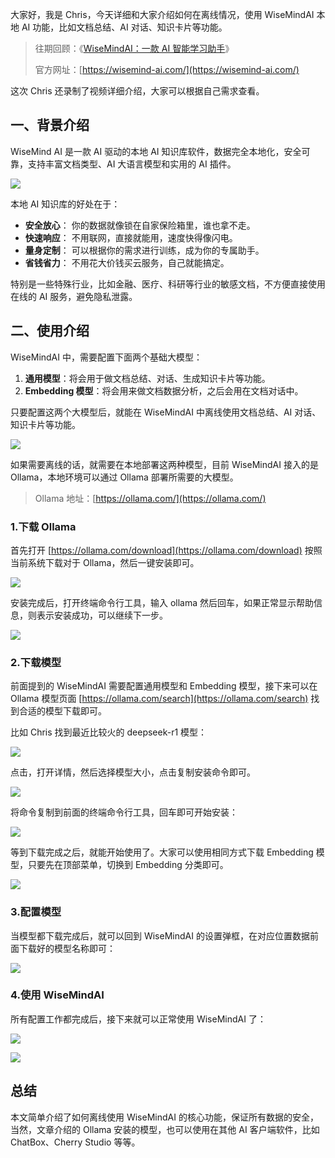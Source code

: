 大家好，我是 Chris，今天详细和大家介绍如何在离线情况，使用 WiseMindAI 本地 AI 功能，比如文档总结、AI 对话、知识卡片等功能。

> 往期回顾：《[WiseMindAI：一款 AI 智能学习助手](https://mp.weixin.qq.com/s/FmvGxFPKNjhAwD7M2OTaHw)》
>
> 官方网址：[https://wisemind-ai.com/](https://wisemind-ai.com/)

这次 Chris 还录制了视频详细介绍，大家可以根据自己需求查看。

## 一、背景介绍

WiseMind AI 是一款 AI 驱动的本地 AI 知识库软件，数据完全本地化，安全可靠，支持丰富文档类型、AI 大语言模型和实用的 AI 插件。

![](https://cdn.nlark.com/yuque/0/2025/png/186051/1742551046627-a85c8a5b-5683-432d-8b48-9876c7987613.png)

本地 AI 知识库的好处在于：

- **安全放心**： 你的数据就像锁在自家保险箱里，谁也拿不走。
- **快速响应**： 不用联网，直接就能用，速度快得像闪电。
- **量身定制**： 可以根据你的需求进行训练，成为你的专属助手。
- **省钱省力**： 不用花大价钱买云服务，自己就能搞定。

特别是一些特殊行业，比如金融、医疗、科研等行业的敏感文档，不方便直接使用在线的 AI 服务，避免隐私泄露。

## 二、使用介绍

WiseMindAI 中，需要配置下面两个基础大模型：

1. **通用模型**：将会用于做文档总结、对话、生成知识卡片等功能。
2. **Embedding 模型**：将会用来做文档数据分析，之后会用在文档对话中。

只要配置这两个大模型后，就能在 WiseMindAI 中离线使用文档总结、AI 对话、知识卡片等功能。

![](https://cdn.nlark.com/yuque/0/2025/png/186051/1742553926410-431ed719-c509-435a-a071-4157afa92ef9.png)

如果需要离线的话，就需要在本地部署这两种模型，目前 WiseMindAI 接入的是 Ollama，本地环境可以通过 Ollama 部署所需要的大模型。

> Ollama 地址：[https://ollama.com/](https://ollama.com/)

### 1.下载 Ollama

首先打开 [https://ollama.com/download](https://ollama.com/download) 按照当前系统下载对于 Ollama，然后一键安装即可。

![](https://cdn.nlark.com/yuque/0/2025/png/186051/1742554132138-b3012902-067d-4417-82ce-5f322ceda6d0.png)

安装完成后，打开终端命令行工具，输入 ollama 然后回车，如果正常显示帮助信息，则表示安装成功，可以继续下一步。

![](https://cdn.nlark.com/yuque/0/2025/png/186051/1742554200677-4989d1e6-ad8c-44b5-901e-156289631707.png)

### 2.下载模型

前面提到的 WiseMindAI 需要配置通用模型和 Embedding 模型，接下来可以在 Ollama 模型页面 [https://ollama.com/search](https://ollama.com/search) 找到合适的模型下载即可。

比如 Chris 找到最近比较火的 deepseek-r1 模型：

![](https://cdn.nlark.com/yuque/0/2025/png/186051/1742554322025-3331861b-637c-4cac-be1d-ed95c8ac10ca.png)

点击，打开详情，然后选择模型大小，点击复制安装命令即可。

![](https://cdn.nlark.com/yuque/0/2025/png/186051/1742554381047-4c201065-ba42-4bf3-8cfa-f1e71c8edaf4.png)

将命令复制到前面的终端命令行工具，回车即可开始安装：

![](https://cdn.nlark.com/yuque/0/2025/png/186051/1742554484842-0f8764b0-a7f4-4510-9813-698d49ffed7c.png)

等到下载完成之后，就能开始使用了。大家可以使用相同方式下载 Embedding 模型，只要先在顶部菜单，切换到 Embedding 分类即可。

![](https://cdn.nlark.com/yuque/0/2025/png/186051/1742554551451-f046038c-726f-411a-b809-26e977497e93.png)

### 3.配置模型

当模型都下载完成后，就可以回到 WiseMindAI 的设置弹框，在对应位置数据前面下载好的模型名称即可：

![](https://cdn.nlark.com/yuque/0/2025/png/186051/1742554630692-c0742715-4263-4a36-be76-5fb89ac08521.png)

### 4.使用 WiseMindAI

所有配置工作都完成后，接下来就可以正常使用 WiseMindAI 了：

![](https://cdn.nlark.com/yuque/0/2025/png/186051/1742554712893-0c8a67d9-8d15-4267-ad85-8d81b886ff9e.png)

![](https://cdn.nlark.com/yuque/0/2025/png/186051/1742554760306-a61d766c-63e3-4941-ba62-75f70860d87a.png)

## 总结

本文简单介绍了如何离线使用 WiseMindAI 的核心功能，保证所有数据的安全，当然，文章介绍的 Ollama 安装的模型，也可以使用在其他 AI 客户端软件，比如 ChatBox、Cherry Studio 等等。
